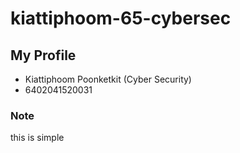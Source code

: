 # kiattiphoom-65-cybersec

## My Profile

- Kiattiphoom Poonketkit (Cyber Security)
- 6402041520031

### Note

this is simple

